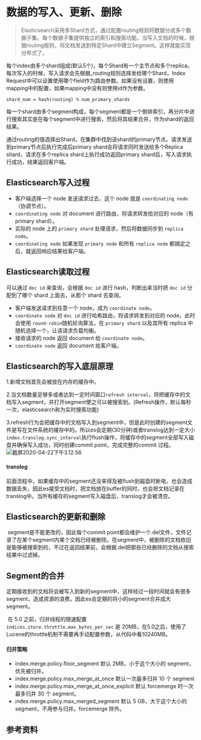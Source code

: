 # 数据的写入、更新、删除

> Elasticsearch采用多Shard方式，通过配置routing规则将数据分成多个数据子集。每个数据子集提供独立的索引和搜索功能。当写入文档的时候，根据routing规则，将文档发送到特定Shard中建立Segment。这样就能实现分布式了。

​		每个index由多个shard组成(默认5个)，每个Shard有一个主节点和多个replica。每次写入的时候，写入请求会先根据_routing规则选择发给哪个Shard，Index Request中可以设置使用哪个field作为路由参数。如果没有设置，则使用mapping中的配置，如果mapping中没有则使用id作为参数。

```
shard_num = hash(routing) % num_primary_shards
```

​		每一个shard由多个segment构成，每个segment都是一个倒排索引，再分片中进行搜索其实是在每个segment中进行搜索，然后将其结果合并，作为shard的返回结果。

​		通过routing的值选择出Shard，在集群中找到该shard的primary节点。请求发送到primary节点后执行完成后primary shard会将请求同时发送给多个Replica shard，请求在多个replica shard上执行成功返回primary shard后，写入请求执行成功，结果返回客户端。



## Elasticsearch写入过程

- 客户端选择一个 node 发送请求过去，这个 node 就是 `coordinating node`（协调节点）。
- `coordinating node` 对 document 进行路由，将请求转发给对应的 node（有 primary shard）。
- 实际的 node 上的 `primary shard` 处理请求，然后将数据同步到 `replica node`。
- `coordinating node` 如果发现 `primary node` 和所有 `replica node` 都搞定之后，就返回响应结果给客户端。



## Elasticsearch读取过程

可以通过 `doc id` 来查询，会根据 `doc id` 进行 hash，判断出来当时把 `doc id` 分配到了哪个 shard 上面去，从那个 shard 去查询。

- 客户端发送请求到任意一个 node，成为 `coordinate node`。
- `coordinate node` 对 `doc id` 进行哈希路由，将请求转发到对应的 node，此时会使用 `round-robin`随机轮询算法，在 `primary shard` 以及其所有 replica 中随机选择一个，让读请求负载均衡。
- 接收请求的 node 返回 document 给 `coordinate node`。
- `coordinate node` 返回 document 给客户端。



## Elasticsearch的写入底层原理

1.新增文档首先会被放在内存的缓存中。

2.当文档数量足够多或者达到一定时间窗口`refresh interval`，将把缓存中的文档写入segment，并打开segment使之可以被搜索到。(Refresh操作，默认每秒一次，elasticsearch称为实时搜索功能)

3.refresh行为会把缓存中的文档写入到segment中，但是此时创建的segment文件是写在文件系统的缓存中的。所以es会定期(30分钟)或者translog达到一定大小`index.translog.sync_interval`执行flush操作，将缓存中的segment全部写入磁盘并确保写入成功，同时创建commit point，完成完整的commit 过程。![截屏2020-04-22下午3.12.56](/Users/denakira/Desktop/myworkspace/note/ES/picture/截屏2020-04-22下午3.12.56.png)



#### translog

​		前面流程中，如果缓存中的segment还没来得及被flush到磁盘时断电，也会造成数据丢失，因此es接受文档时，把文档放在buffer的同时，也会把文档记录在translog中。当所有缓存的segment写入磁盘后，translog才会被清空。



## Elasticsearch的更新和删除

​		segment是不能更改的，因此每个commit point都会维护一个.del文件，文件记录了在某个segment内某个文档已经被删除。在segment中，被删除的文档依旧是能够被搜索到的，不过在返回结果前，会根据.del把那些已经删除的文档从搜索结果中过滤掉。



## Segment的合并

​		定期接收到的文档将会被写入到新的segment中，这样经过一段时间就会有很多segment，造成资源的浪费。因此es会定期的将小的segment合并成大segment。

​		在 5.0 之前，归并线程的限速配置 `indices.store.throttle.max_bytes_per_sec` 是 20MB，在5.0之后，使用了Lucene的throttle机制不需要再手动配置参数，从代码中看10240MB。

#### 归并策略

- index.merge.policy.floor_segment 默认 2MB，小于这个大小的 segment，优先被归并。
- index.merge.policy.max_merge_at_once 默认一次最多归并 10 个 segment
- index.merge.policy.max_merge_at_once_explicit 默认 forcemerge 时一次最多归并 30 个 segment。
- index.merge.policy.max_merged_segment 默认 5 GB，大于这个大小的 segment，不用参与归并。forcemerge 除外。



## 参考资料

[](https://my.oschina.net/LucasZhu/blog/1542850)

[](https://www.cnblogs.com/bonelee/p/6617612.html)

[](https://blog.csdn.net/jiaojiao521765146514/article/details/83753215)

